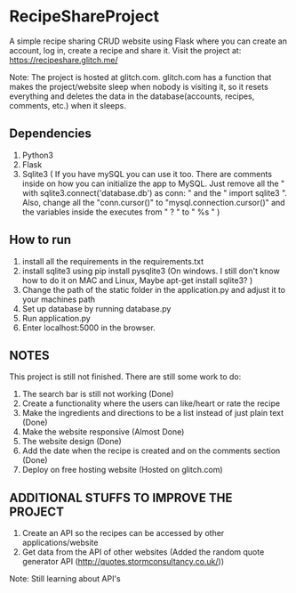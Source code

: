 # RecipeShareProject #
A simple recipe sharing CRUD website using Flask where you can create an account, log in, create a recipe and share it. Visit the project at: https://recipeshare.glitch.me/

Note: The project is hosted at glitch.com. glitch.com has a function that makes the project/website sleep when nobody is visiting it, so it resets everything and deletes the data in the database(accounts, recipes, comments, etc.) when it sleeps.
  
## Dependencies ##
1. Python3
2. Flask
3. Sqlite3 ( If you have mySQL you can use it too. There are comments inside on how you can initialize the app to MySQL. Just remove all the " with sqlite3.connect('database.db') as conn: " and the " import sqlite3 ". Also, change all the "conn.cursor()" to "mysql.connection.cursor()" and the variables inside the executes from " ? " to " %s " )

## How to run ##
1. install all the requirements in the requirements.txt
2. install sqlite3 using pip install pysqlite3 (On windows. I still don't know how to do it on MAC and Linux, Maybe apt-get install sqlite3? ) 
3. Change the path of the static folder in the application.py and adjust it to your machines path
4. Set up database by running database.py
5. Run application.py
6. Enter localhost:5000 in the browser.

## NOTES ##
This project is still not finished. There are still some work to do:
1. The search bar is still not working (Done)
2. Create a functionality where the users can like/heart or rate the recipe
3. Make the ingredients and directions to be a list instead of just plain text (Done)
4. Make the website responsive (Almost Done)
5. The website design (Done)
6. Add the date when the recipe is created and on the comments section (Done)
7. Deploy on free hosting website (Hosted on glitch.com)


## ADDITIONAL STUFFS TO IMPROVE THE PROJECT ##
1. Create an API so the recipes can be accessed by other applications/website
2. Get data from the API of other websites (Added the random quote generator API (http://quotes.stormconsultancy.co.uk/))

Note: Still learning about API's

